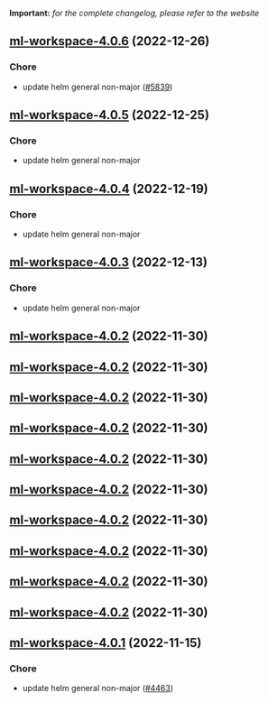 **Important:**
*for the complete changelog, please refer to the website*




## [ml-workspace-4.0.6](https://github.com/truecharts/charts/compare/ml-workspace-4.0.5...ml-workspace-4.0.6) (2022-12-26)

### Chore

- update helm general non-major ([#5839](https://github.com/truecharts/charts/issues/5839))
  
  


## [ml-workspace-4.0.5](https://github.com/truecharts/charts/compare/ml-workspace-4.0.4...ml-workspace-4.0.5) (2022-12-25)

### Chore

- update helm general non-major
  
  


## [ml-workspace-4.0.4](https://github.com/truecharts/charts/compare/ml-workspace-4.0.3...ml-workspace-4.0.4) (2022-12-19)

### Chore

- update helm general non-major
  
  


## [ml-workspace-4.0.3](https://github.com/truecharts/charts/compare/ml-workspace-4.0.2...ml-workspace-4.0.3) (2022-12-13)

### Chore

- update helm general non-major
  
  


## [ml-workspace-4.0.2](https://github.com/truecharts/charts/compare/ml-workspace-4.0.1...ml-workspace-4.0.2) (2022-11-30)




## [ml-workspace-4.0.2](https://github.com/truecharts/charts/compare/ml-workspace-4.0.1...ml-workspace-4.0.2) (2022-11-30)




## [ml-workspace-4.0.2](https://github.com/truecharts/charts/compare/ml-workspace-4.0.1...ml-workspace-4.0.2) (2022-11-30)




## [ml-workspace-4.0.2](https://github.com/truecharts/charts/compare/ml-workspace-4.0.1...ml-workspace-4.0.2) (2022-11-30)




## [ml-workspace-4.0.2](https://github.com/truecharts/charts/compare/ml-workspace-4.0.1...ml-workspace-4.0.2) (2022-11-30)




## [ml-workspace-4.0.2](https://github.com/truecharts/charts/compare/ml-workspace-4.0.1...ml-workspace-4.0.2) (2022-11-30)




## [ml-workspace-4.0.2](https://github.com/truecharts/charts/compare/ml-workspace-4.0.1...ml-workspace-4.0.2) (2022-11-30)




## [ml-workspace-4.0.2](https://github.com/truecharts/charts/compare/ml-workspace-4.0.1...ml-workspace-4.0.2) (2022-11-30)




## [ml-workspace-4.0.2](https://github.com/truecharts/charts/compare/ml-workspace-4.0.1...ml-workspace-4.0.2) (2022-11-30)




## [ml-workspace-4.0.2](https://github.com/truecharts/charts/compare/ml-workspace-4.0.1...ml-workspace-4.0.2) (2022-11-30)




## [ml-workspace-4.0.1](https://github.com/truecharts/charts/compare/ml-workspace-4.0.0...ml-workspace-4.0.1) (2022-11-15)

### Chore

- update helm general non-major ([#4463](https://github.com/truecharts/charts/issues/4463))
  
  
